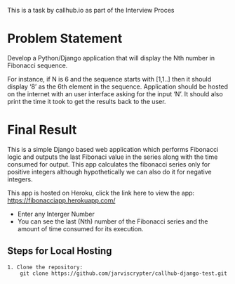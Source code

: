 This is a task by callhub.io as part of the Interview Proces

# Problem Statement

Develop a Python/Django application that will display the Nth number in Fibonacci sequence. 

For instance, if N is 6 and the sequence starts with [1,1..] then it should display ‘8’ as the 6th element in the sequence. Application should be hosted on the internet with an user interface asking for the input ‘N’. It should also print the time it took to get the results back to the user.

# Final Result
This is a simple Django based web application which performs Fibonacci logic and outputs the last Fibonaci value in the series along with the time consumed for output. This app calculates the fibonacci series only for positive integers although hypothetically we can also do it for negative integers.

This app is hosted on Heroku, click the link here to view the app: https://fibonacciapp.herokuapp.com/

* Enter any Interger Number
* You can see the last (Nth) number of the Fibonacci series and the amount of time consumed for its execution.

## Steps for Local Hosting
    1. Clone the repository:
        git clone https://github.com/jarviscrypter/callhub-django-test.git
